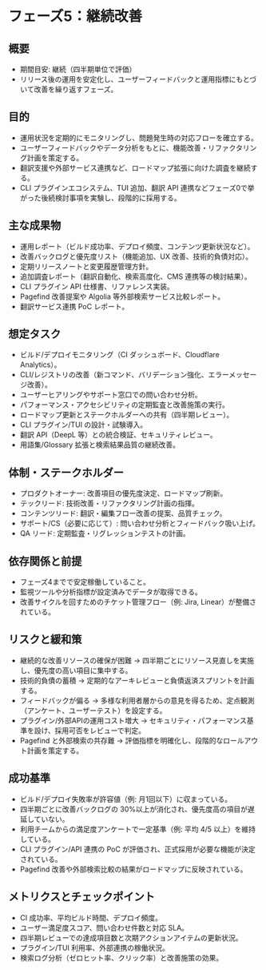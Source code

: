 # フェーズ5：継続改善

## 概要
- 期間目安: 継続（四半期単位で評価）
- リリース後の運用を安定化し、ユーザーフィードバックと運用指標にもとづいて改善を繰り返すフェーズ。

## 目的
- 運用状況を定期的にモニタリングし、問題発生時の対応フローを確立する。
- ユーザーフィードバックやデータ分析をもとに、機能改善・リファクタリング計画を策定する。
- 翻訳支援や外部サービス連携など、ロードマップ拡張に向けた調査を継続する。
- CLI プラグインエコシステム、TUI 追加、翻訳 API 連携などフェーズ0で挙がった後続検討事項を実験し、段階的に採用する。

## 主な成果物
- 運用レポート（ビルド成功率、デプロイ頻度、コンテンツ更新状況など）。
- 改善バックログと優先度リスト（機能追加、UX 改善、技術的負債対応）。
- 定期リリースノートと変更履歴管理方針。
- 追加調査レポート（翻訳自動化、検索高度化、CMS 連携等の検討結果）。
- CLI プラグイン API 仕様書、リファレンス実装。
- Pagefind 改善提案や Algolia 等外部検索サービス比較レポート。
- 翻訳サービス連携 PoC レポート。

## 想定タスク
- ビルド/デプロイモニタリング（CI ダッシュボード、Cloudflare Analytics）。
- CLI/レジストリの改善（新コマンド、バリデーション強化、エラーメッセージ改善）。
- ユーザーヒアリングやサポート窓口での問い合わせ分析。
- パフォーマンス・アクセシビリティの定期監査と改善施策の実行。
- ロードマップ更新とステークホルダーへの共有（四半期レビュー）。
- CLI プラグイン/TUI の設計・試験導入。
- 翻訳 API（DeepL 等）との統合検証、セキュリティレビュー。
- 用語集/Glossary 拡張と検索結果品質の継続改善。

## 体制・ステークホルダー
- プロダクトオーナー: 改善項目の優先度決定、ロードマップ刷新。
- テックリード: 技術改善・リファクタリング計画の指揮。
- コンテンツリード: 翻訳・編集フロー改善の提案、品質チェック。
- サポート/CS（必要に応じて）: 問い合わせ分析とフィードバック吸い上げ。
- QA リード: 定期監査・リグレッションテストの計画。

## 依存関係と前提
- フェーズ4までで安定稼働していること。
- 監視ツールや分析指標が設定済みでデータが取得できる。
- 改善サイクルを回すためのチケット管理フロー（例: Jira, Linear）が整備されている。

## リスクと緩和策
- 継続的な改善リソースの確保が困難 → 四半期ごとにリソース見直しを実施し、優先度の高い項目に集中する。
- 技術的負債の蓄積 → 定期的なアーキレビューと負債返済スプリントを計画する。
- フィードバックが偏る → 多様な利用者層からの意見を得るため、定点観測（アンケート、ユーザーテスト）を設定する。
- プラグイン/外部APIの運用コスト増大 → セキュリティ・パフォーマンス基準を設け、採用可否をレビューで判定。
- Pagefind と外部検索の共存難 → 評価指標を明確化し、段階的なロールアウト計画を策定する。

## 成功基準
- ビルド/デプロイ失敗率が許容値（例: 月1回以下）に収まっている。
- 四半期ごとに改善バックログの 30%以上が消化され、優先度高の項目が遅延していない。
- 利用チームからの満足度アンケートで一定基準（例: 平均 4/5 以上）を維持している。
- CLI プラグイン/API 連携の PoC が評価され、正式採用が必要な機能が決定されている。
- Pagefind 改善や外部検索比較の結果がロードマップに反映されている。

## メトリクスとチェックポイント
- CI 成功率、平均ビルド時間、デプロイ頻度。
- ユーザー満足度スコア、問い合わせ件数と対応 SLA。
- 四半期レビューでの達成項目数と次期アクションアイテムの更新状況。
- プラグイン/TUI 利用率、外部連携の稼働状況。
- 検索ログ分析（ゼロヒット率、クリック率）と改善施策の効果。
